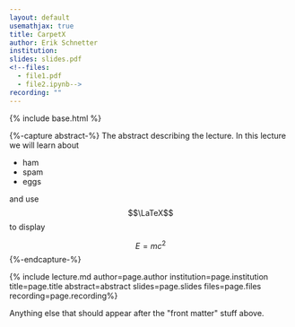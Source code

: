 ```yaml
---
layout: default
usemathjax: true
title: CarpetX
author: Erik Schnetter
institution: 
slides: slides.pdf
<!--files:
  - file1.pdf
  - file2.ipynb-->
recording: ""
---
```

{% include base.html %}

{%-capture abstract-%}
The abstract describing the lecture. In this lecture we will learn about

* ham
* spam
* eggs

and use $$\LaTeX$$ to display

$$\begin{equation}E = m c^2\end{equation}$$
{%-endcapture-%}

{% include lecture.md author=page.author institution=page.institution title=page.title abstract=abstract slides=page.slides files=page.files recording=page.recording%}

Anything else that should appear after the "front matter" stuff above.
